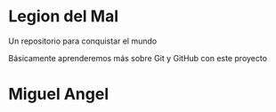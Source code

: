 # Legion del Mal
Un repositorio para conquistar el mundo

Básicamente aprenderemos más sobre Git y GitHub con este proyecto


# Miguel Angel

